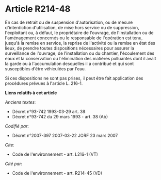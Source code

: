 # Article R214-48

En cas de retrait ou de suspension d'autorisation, ou de mesure d'interdiction d'utilisation, de mise hors service ou de
suppression, l'exploitant ou, à défaut, le propriétaire de l'ouvrage, de l'installation ou de l'aménagement concernés ou le
responsable de l'opération est tenu, jusqu'à la remise en service, la reprise de l'activité ou la remise en état des lieux,
de prendre toutes dispositions nécessaires pour assurer la surveillance de l'ouvrage, de l'installation ou du chantier,
l'écoulement des eaux et la conservation ou l'élimination des matières polluantes dont il avait la garde ou à l'accumulation
desquelles il a contribué et qui sont susceptibles d'être véhiculées par l'eau. 

Si ces dispositions ne sont pas prises, il peut être fait application des procédures prévues à l'article L. 216-1.

**Liens relatifs à cet article**

_Anciens textes_:

  - Décret n°93-742 1993-03-29 art. 38
  - Décret n°93-742 du 29 mars 1993 - art. 38 (Ab)

_Codifié par_:

  - Décret n°2007-397 2007-03-22 JORF 23 mars 2007

_Cite_:

  - Code de l'environnement - art. L216-1 (VT)

_Cité par_:

  - Code de l'environnement - art. R214-45 (VD)
